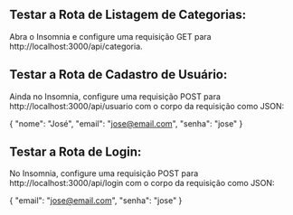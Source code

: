 ## Testar a Rota de Listagem de Categorias:

Abra o Insomnia e configure uma requisição GET 
para http://localhost:3000/api/categoria.

## Testar a Rota de Cadastro de Usuário:

Ainda no Insomnia, configure uma requisição POST para
http://localhost:3000/api/usuario
com o corpo da requisição como JSON:

{
  "nome": "José",
  "email": "jose@email.com",
  "senha": "jose"
}

## Testar a Rota de Login:

No Insomnia, configure uma requisição POST para
http://localhost:3000/api/login
com o corpo da requisição como JSON:

{
  "email": "jose@email.com",
  "senha": "jose"
}


